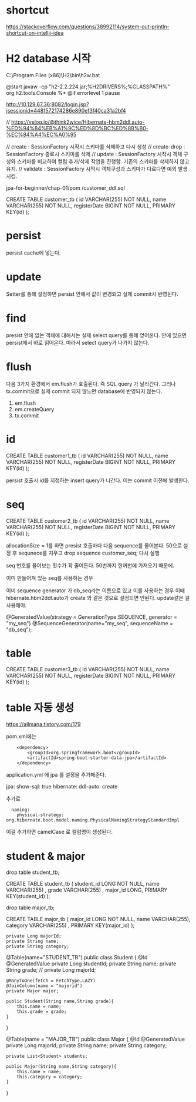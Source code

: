 # shortcut
https://stackoverflow.com/questions/38992114/system-out-println-shortcut-on-intellij-idea


# H2 database 시작
C:\Program Files (x86)\H2\bin\h2w.bat 

@start javaw -cp "h2-2.2.224.jar;%H2DRIVERS%;%CLASSPATH%" org.h2.tools.Console %*
@if errorlevel 1 pause


http://10.129.67.36:8082/login.jsp?jsessionid=448f572174286e890ef3f40ca31a2bf4



// https://velog.io/@think2wice/Hibernate-hbm2ddl.auto-%ED%94%84%EB%A1%9C%ED%8D%BC%ED%8B%B0-%EC%84%A4%EC%A0%95

//    create : SessionFactory 시작시 스키마를 삭제하고 다시 생성
//    create-drop : SessionFactory 종료시 스키마를 삭제
//    update : SessionFactory 시작시 객체 구성와 스키마를 비교하여 컬럼 추가/삭제 작업을 진행함. 기존의 스키마를 삭제하지 않고 유지.
//    validate : SessionFactory 시작시 객체구성과 스키마가 다르다면 예외 발생시킴.




jpa-for-beginner/chap-01/pom
/customer_ddl.sql

CREATE TABLE customer_tb (
id VARCHAR(255) NOT NULL,
name VARCHAR(255) NOT NULL,
registerDate BIGINT NOT NULL,
PRIMARY KEY(id)
);

# persist
persist cache에 넣는다.
# update
Setter를 통해 설정하면 persist 안에서 값이 변경되고
실제 commit시 반영된다.
# find
presist 안에 없는 객체에 대해서는 실제 select query를 통해 얻어온다.
안에 있으면 persist에서 바로 읽어온다. 따라서 select query가 나가지 않는다.
# flush 
다음 3가지 환경에서 em.flush가 호출된다. 즉 SQL query 가 날라간다. 
그러나 tx.commit으로 실제 commit 되지 않느면 database에 반영되지 않는다.
1. em.flush
2. em.createQuery
3. tx.commit

# id

CREATE TABLE customer1_tb (
id VARCHAR(255) NOT NULL,
name VARCHAR(255) NOT NULL,
registerDate BIGINT NOT NULL,
PRIMARY KEY(id)
);

persist 호출시 id를 지정하는 insert query가 나간다.
이는 commit 이전에 발생한다.

# seq

CREATE TABLE customer2_tb (
id VARCHAR(255) NOT NULL,
name VARCHAR(255) NOT NULL,
registerDate BIGINT NOT NULL,
PRIMARY KEY(id)
);

allocationSize = 1를 하면 presist 호출마다 다음 sequence를 물어본다.
50으로 설정 후
sequnece를 지우고
    drop sequence customer_seq;
다시 실행

seq 번호를 물어보는 횟수가 확 줄어든다. 50번까지 한꺼번에 가져오기 때문에.

이미 만들어져 있는 seq를 사용하는 경우 

이미 sequence generator 가 db_seq라는 이름으로 있고 이를 사용하는 경우
이때 hibernate.hbm2ddl.auto가 create 와 같은 것으로 설정되면 안된다. update같은 걸 사용해야.

@GeneratedValue(strategy = GenerationType.SEQUENCE, generator = "my_seq")
@SequenceGenerator(name="my_seq", sequenceName = "db_seq");

# table
CREATE TABLE customer3_tb (
id VARCHAR(255) NOT NULL,
name VARCHAR(255) NOT NULL,
registerDate BIGINT NOT NULL,
PRIMARY KEY(id)
);

# table 자동 생성
https://allmana.tistory.com/179

pom.xml에는

		<dependency>
			<groupId>org.springframework.boot</groupId>
			<artifactId>spring-boot-starter-data-jpa</artifactId>
		</dependency>
application.yml 에 jpa 를 설정을 추가해준다.

jpa:
show-sql: true
hibernate:
ddl-auto: create


추가로

      naming:
        physical-strategy: org.hibernate.boot.model.naming.PhysicalNamingStrategyStandardImpl
이걸 추가하면 camelCase 로 컬럼명이 생성된다.

# student & major 
drop table student_tb;

CREATE TABLE student_tb (
student_id LONG NOT NULL,
name VARCHAR(255) ,
grade VARCHAR(255) ,
major_id LONG,
PRIMARY KEY(student_id)
);

drop table major_tb;

CREATE TABLE major_tb (
major_id LONG NOT NULL,
name VARCHAR(255),
category VARCHAR(255) ,
PRIMARY KEY(major_id)
);

    private Long majorId;
    private String name;
    private String category;

@Table(name="STUDENT_TB")
public class Student {
    @Id
    @GeneratedValue
    private Long studentId;
    private String name;
    private String grade;
//    private Long majorId;

    @ManyToOne(fetch = FetchType.LAZY)
    @JoinColumn(name = "majorid")
    private Major major;

    public Student(String name,String grade){
        this.name = name;
        this.grade = grade;
    }
}


@Table(name = "MAJOR_TB")
public class Major {
    @Id @GeneratedValue
    private Long majorId;
    private String name;
    private String category;

    private List<Student> students;

    public Major(String name,String category){
        this.name = name;
        this.category = category;
    }
}